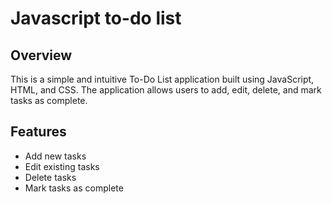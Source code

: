 <h1>Javascript to-do list</h1>
<h2>Overview</h2>
<p>This is a simple and intuitive To-Do List application built using JavaScript, HTML, and CSS. The application allows users to add, edit, delete, and mark tasks as complete.</p>
<h2>Features</h2>
<ul>
  <li>Add new tasks</li>
  <li>Edit existing tasks</li>
  <li>Delete tasks</li>
  <li>Mark tasks as complete</li>
</ul>
